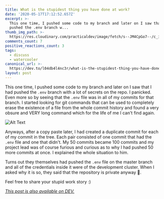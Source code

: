 ```yaml
---
title: What is the stupidest thing you have done at work?
date: '2020-05-17T17:12:52.657Z'
excerpt: >-
  This one time, I pushed some code to my branch and later on I saw that I had
  pushed the .env branch w...
thumb_img_path: >-
  https://res.cloudinary.com/practicaldev/image/fetch/s--JM4CpGo7--/c_imagga_scale,f_auto,fl_progressive,h_420,q_auto,w_1000/https://res.cloudinary.com/practicaldev/image/fetch/s--oFfYpxkX--/c_imagga_scale%2Cf_auto%2Cfl_progressive%2Ch_420%2Cq_auto%2Cw_1000/https://dev-to-uploads.s3.amazonaws.com/i/jfs35x8x8sm1qp5frx4j.jpg
comments_count: 7
positive_reactions_count: 3
tags:
  - discuss
  - watercooler
canonical_url: >-
  https://dev.to/l04db4l4nc3r/what-is-the-stupidest-thing-you-have-done-at-work-4k5h
layout: post
---
```

This one time, I pushed some code to my branch and later on I saw that I had pushed the 
`.env`
 branch with a lot of secrets on the repo. I panicked. Even more so by seeing that the 
`.env`
 file was in all of my commits for that branch. I started looking for git commands that can be used to completely erase the existence of a file from the whole commit history and found a very obsure and VERY long command which for the life of me I can't find again. 

![Alt Text](https://dev-to-uploads.s3.amazonaws.com/i/xd6yijtlwmzhst9hn0ml.jpg)

Anyways, after a copy paste later, I had created a duplicate commit for each of my commit in the tree. Each pair consisted of one commit that had the 
`.env`
 file and one that didn't. My 50 commits became 100 commits and my project lead was of course furious and curious as to why I had pushed 50 more commits at once. I explained the whole situation to him. 

Turns out they themselves had pushed the 
`.env`
 file on the master branch and all of the credentials inside it were of the development cluster. When I asked why it is so, they said that the repository is private anyway :shrug:. 

Feel free to share your stupid work story :)

*[This post is also available on DEV.](https://dev.to/l04db4l4nc3r/what-is-the-stupidest-thing-you-have-done-at-work-4k5h)*


<script>
const parent = document.getElementsByTagName('head')[0];
const script = document.createElement('script');
script.type = 'text/javascript';
script.src = 'https://cdnjs.cloudflare.com/ajax/libs/iframe-resizer/4.1.1/iframeResizer.min.js';
script.charset = 'utf-8';
script.onload = function() {
    window.iFrameResize({}, '.liquidTag');
};
parent.appendChild(script);
</script>    
